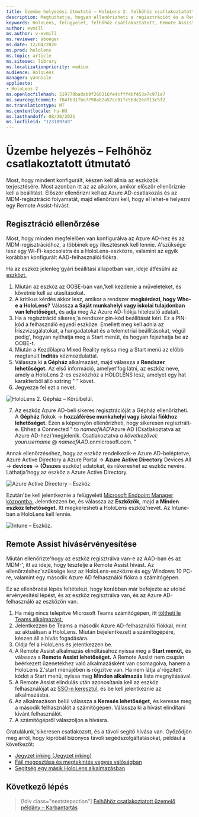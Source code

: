 ```yaml
---
title: Üzembe helyezési útmutató – HoloLens 2. felhőhöz csatlakoztatott, nagy léptékű üzembe helyezés a Remote Assist segítségével – Üzembe helyezés
description: Megtudhatja, hogyan ellenőrizheti a regisztrációt és a Remote Assist HoloLens-eszközök regisztrációját egy felhőhöz csatlakoztatott hálózaton keresztül.
keywords: HoloLens, felügyelet, felhőhöz csatlakoztatott, Remote Assist, AAD, Azure AD, MDM, Mobile Eszközkezelés
author: evmill
ms.author: v-evmill
ms.reviewer: aboeger
ms.date: 12/04/2020
ms.prod: hololens
ms.topic: article
ms.sitesec: library
ms.localizationpriority: medium
audience: HoloLens
manager: yannisle
appliesto:
- HoloLens 2
ms.openlocfilehash: 519770badab9f260316fe4cfff4bf453a7c971a7
ms.sourcegitcommit: f04f631fbe7798a82a57cc01fc56dc2edf13c5f2
ms.translationtype: MT
ms.contentlocale: hu-HU
ms.lasthandoff: 08/30/2021
ms.locfileid: "123189749"
---
```

# <a name="deploy---cloud-connected-guide"></a>Üzembe helyezés – Felhőhöz csatlakoztatott útmutató

Most, hogy mindent konfigurált, készen kell állnia az eszközök terjesztésére. Most azonban itt az az alkalom, amikor először ellenőriznie kell a beállítást. Először ellenőrizni kell az Azure AD-csatlakozás és az MDM-regisztráció folyamatát, majd ellenőrizni kell, hogy el lehet-e helyezni egy Remote Assist-hívást.

## <a name="enrollment-validation"></a>Regisztráció ellenőrzése

Most, hogy minden megfelelően van konfigurálva az Azure AD-hez és az MDM-regisztrációhoz, a többinek egy illesztésnek kell lennie. A&#39;szüksége lesz egy Wi-Fi-kapcsolatra és a HoloLens-eszközre, valamint az egyik korábban konfigurált AAD-felhasználói fiókra.

Ha az eszköz jelenleg&#39;gyári beállítási állapotban van, ideje átfésülni az [eszközt.](/hololens/hololens-recovery#clean-reflash-the-device)

1. Miután az eszköz az OOBE-ban van,&#39;kell kezdenie a műveleteket, és követnie kell az utasításokat. 
1. A kritikus kérdés akkor lesz, amikor a rendszer **megkérdezi, hogy Who-e a HoloLens?** Válassza **a Saját munkahelyi vagy iskolai tulajdonban van lehetőséget,** és adja meg Az Azure AD-fiókja hitelesítő adatait.
1. Ha a regisztráció sikeres,&#39;a rendszer pin-kód beállítását kéri. Ez a PIN-kód a felhasználó egyedi eszköze. Emellett meg kell adnia az Íriszvizsgálatokat, a hangadatokat és a telemetriai beállításokat, végül pedig&#39;, hogyan nyithatja meg a Start menüt, és hogyan fejezhatja be az OOBE-t.
1. Miután a Kezdőlapra Mixed Reality nyissa meg a Start menü az előbb megtanult **Indítás** kézmozdulattal.
1. Válassza ki **a Gépház** alkalmazást, majd válassza a **Rendszer lehetőséget.** Az első információ, amelyet&#39;fog látni, az eszköz neve, amely a HoloLens 2-es eszközhöz a HOLOLENS lesz, amelyet egy hat karakterből álló sztring &quot; &quot; követ.
1. Jegyezze fel ezt a nevet.

![HoloLens 2. Gépház – Körülbelül.](./images/hololens2-settings-about.jpg)

7. Az eszköz Azure AD-beli sikeres regisztrációját a Gépház ellenőrizheti. A **Gépház** fiókok   ->  **hozzáférése munkahelyi vagy iskolai fiókhoz lehetőséget.** Ezen a képernyőn ellenőrizheti, hogy sikeresen regisztrált-e. Ehhez a Connected &quot; to _nameofAAD_&#39;Azure AD (Csatlakoztatva az Azure AD-hez)&#39;megjelenik. Csatlakoztatva _a következővel: yourusername_ @ _nameofAAD_.onmicrosoft.com. &quot;


Annak ellenőrzéséhez, hogy az eszköz rendelkezik-e Azure AD-beléptetve, Azure Active Directory a Azure Portal [](https://portal.azure.com/#home)  ->  **Azure Active Directory** Devices All  ->  **devices**  ->  **(Összes** eszköz) adatokat, és rákereshet az eszköz nevére. Láthatja&#39;hogy az eszköz a Azure Active Directory.


![Azure Active Directory – Eszköz.](./images/aad-enrollment.png)

Ezután&#39;be kell jelentkeznie a felügyeleti [Microsoft Endpoint Manager központba.](https://endpoint.microsoft.com/#home) Jelentkezzen be, és válassza az **Eszközök,** majd **a Minden eszköz lehetőséget.** Itt megkeresheti a HoloLens eszköz&#39;nevét. Az Intune-ban a HoloLens kell lennie.

![Intune – Eszköz.](./images/endpoint-all-devices-enrolled.png)

## <a name="remote-assist-call-validation"></a>Remote Assist hívásérvényesítése

Miután ellenőrizte&#39;hogy az eszköz regisztrálva van-e az AAD-ban és az MDM-&#39;, itt az ideje, hogy tesztelje a Remote Assist hívást. Az ellenőrzéshez&#39;szüksége lesz az HoloLens-eszközre és egy Windows 10 PC-re, valamint egy második Azure AD felhasználói fiókra a számítógépen.

Ez az ellenőrzési lépés feltételezi, hogy korábban már befejezte az utolsó érvényesítési lépést, és az eszköz regisztrálva van, és az Azure AD-felhasználó az eszközön van.


1. Ha még nincs telepítve Microsoft Teams számítógépen, itt [töltheti le Teams alkalmazást.](https://www.microsoft.com/microsoft-365/microsoft-teams/download-app)
2. Jelentkezzen be Teams a második Azure AD-felhasználói fiókkal, mint az aktuálisan a HoloLens. Miután bejelentkezett a számítógépére, készen áll a hívás fogadására.
3. Oldja fel a HoloLens és jelentkezzen be.
4. A Remote Assist alkalmazás elindításához nyissa meg a **Start menüt,** és válassza a **Remote Assist lehetőséget.** A Remote Assist nem csupán beérkezett üzenetekhez való alkalmazásként van csomagolva, hanem a HoloLens 2.&#39;start menüjében is rögzítve van. Ha nem látja a&#39;rögzített kódot a Start menü, nyissa meg **Minden alkalmazás** lista megnyitásával.
5. A Remote Assist elindulás után azonosítania kell az eszköz felhasználóját az [SSO-n keresztül,](/azure/active-directory/manage-apps/what-is-single-sign-on) és be kell jelentkeznie az alkalmazásba.
6. Az alkalmazáson belül válassza a **Keresés lehetőséget,** és keresse meg a második felhasználót a számítógépen. Válassza ki a hívást elindítani kívánt felhasználót.
7. A számítógépről válaszoljon a hívásra.

Gratulálunk,&#39;sikeresen csatlakozott, és a távoli segítő hívása van. Győződjön meg arról, hogy kipróbál bizonyos távoli segédszolgáltatásokat, például a következőt:

- [Jegyzet inking (Jegyzet inking)](/dynamics365/mixed-reality/remote-assist/add-annotations-hololens)
- [Fájl megosztása és megtekintés vegyes valóságban](/dynamics365/mixed-reality/remote-assist/display-save-files)
- [Segítség egy másik HoloLens alkalmazásban](/dynamics365/mixed-reality/remote-assist/get-help-hololens-app-hololens)

## <a name="next-step"></a>Következő lépés

> [!div class="nextstepaction"]
> [Felhőhöz csatlakoztatott üzemelő példány – Karbantartás](hololens2-cloud-connected-maintain.md)